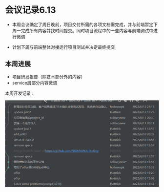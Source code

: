 # 会议记录6.13

- 本周会议确定了周日晚前，项目交付所需的各项文档需完成，并与前端暂定下周一完成所有内容并找时间提交。同时项目流程中的一些内容与前端调试中进行微调

- 计划下周与前端整体对接运行项目测试并决定最终提交

## 本周进展

- 项目研发报告（除技术部分外的内容）
- service层部分内容微调

本周开发记录：

![](每周进展-B组-6.13.assets/1.png)